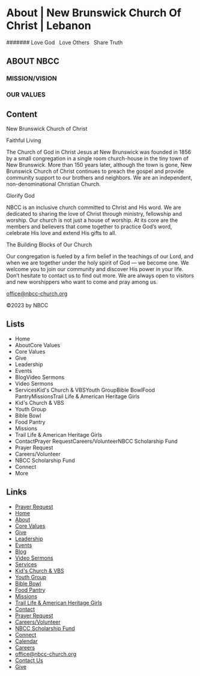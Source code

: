 # About | New Brunswick Church Of Christ | Lebanon

####### Love God   Love Others   Share Truth

## ABOUT NBCC

### MISSION/VISION

### OUR VALUES

## Content

New Brunswick Church of Christ

Faithful Living

The Church of God in Christ Jesus at New Brunswick was founded in 1856 by a small congregation in a single room church-house in the tiny town of New Brunswick. More than 150 years later, although the town is gone, New Brunswick Church of Christ continues to preach the gospel and provide community support to our brothers and neighbors. We are an independent, non-denominational Christian Church.

Glorify God

NBCC is an inclusive church committed to Christ and His word. We are dedicated to sharing the love of Christ through ministry, fellowship and worship. Our church is not just a house of worship. At its core are the members and believers that come together to practice God’s word, celebrate His love and extend His gifts to all.

The Building Blocks of Our Church

Our congregation is fueled by a firm belief in the teachings of our Lord, and when we are together under the holy spirit of God — we become one. We welcome you to join our community and discover His power in your life. Don’t hesitate to contact us to find out more. We are always open to visitors and new worshippers who want to come and pray among us.

office@nbcc-church.org

©2023 by NBCC

## Lists

- Home
- AboutCore Values
- Core Values
- Give
- Leadership
- Events
- BlogVideo Sermons
- Video Sermons
- ServicesKid's Church & VBSYouth GroupBible BowlFood PantryMissionsTrail Life & American Heritage Girls
- Kid's Church & VBS
- Youth Group
- Bible Bowl
- Food Pantry
- Missions
- Trail Life & American Heritage Girls
- ContactPrayer RequestCareers/VolunteerNBCC Scholarship Fund
- Prayer Request
- Careers/Volunteer
- NBCC Scholarship Fund
- Connect
- More

## Links

- [Prayer Request](../prayer-request/index.html)
- [Home](../index.html)
- [About](./index.html)
- [Core Values](../core-values/index.html)
- [Give](../give/index.html)
- [Leadership](../leadership/index.html)
- [Events](../events/index.html)
- [Blog](../blog/index.html)
- [Video Sermons](../video-sermons/index.html)
- [Services](../services/index.html)
- [Kid's Church & VBS](../kids-church/index.html)
- [Youth Group](../youth-group/index.html)
- [Bible Bowl](../bible-bowl/index.html)
- [Food Pantry](../food-pantry/index.html)
- [Missions](../missions/index.html)
- [Trail Life & American Heritage Girls](../trail-life-and-american-heritage-girls/index.html)
- [Contact](../contact/index.html)
- [Prayer Request](../prayer-request/index.html)
- [Careers/Volunteer](../careers-volunteer/index.html)
- [NBCC Scholarship Fund](../scholarship/index.html)
- [Connect](../members/index.html)
- [Calendar](../events/index.html)
- [Careers](../careers-volunteer/index.html)
- [office@nbcc-church.org](mailto:office@nbcc-church.org)
- [Contact Us](../contact/index.html)
- [Give](../give/index.html)

